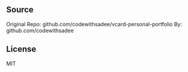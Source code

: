 ## Source

Original Repo: github.com/codewithsadee/vcard-personal-portfolio
By: github.com/codewithsadee

## License

MIT
